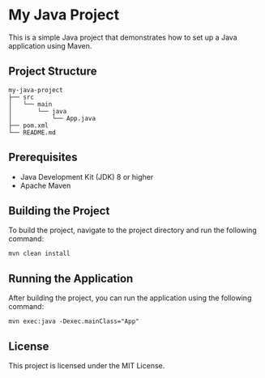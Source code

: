 # My Java Project

This is a simple Java project that demonstrates how to set up a Java application using Maven.

## Project Structure

```
my-java-project
├── src
│   └── main
│       └── java
│           └── App.java
├── pom.xml
└── README.md
```

## Prerequisites

- Java Development Kit (JDK) 8 or higher
- Apache Maven

## Building the Project

To build the project, navigate to the project directory and run the following command:

```
mvn clean install
```

## Running the Application

After building the project, you can run the application using the following command:

```
mvn exec:java -Dexec.mainClass="App"
```

## License

This project is licensed under the MIT License.